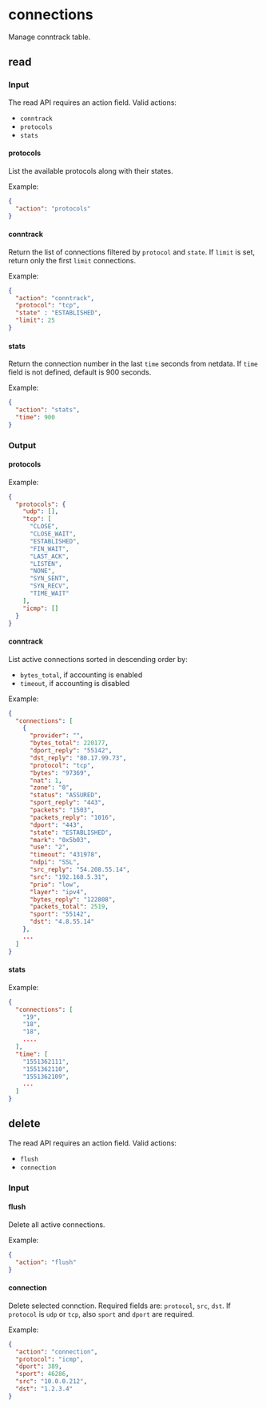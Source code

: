 # connections

Manage conntrack table.

## read

### Input

The read API requires an action field.
Valid actions:

- `conntrack`
- `protocols`
- `stats`

#### protocols

List the available protocols along with their states.

Example:
```json
{
  "action": "protocols"
}
```

#### conntrack

Return the list of connections filtered by `protocol` and `state`.
If `limit` is set, return only the first `limit` connections.

Example:
```json
{
  "action": "conntrack",
  "protocol": "tcp",
  "state" : "ESTABLISHED",
  "limit": 25
}
```

#### stats

Return the connection number in the last `time` seconds from netdata.
If `time` field is not defined, default is 900 seconds.

Example:
```json
{
  "action": "stats",
  "time": 900
}
```

### Output

#### protocols

Example:
```json
{
  "protocols": {
    "udp": [],
    "tcp": [
      "CLOSE",
      "CLOSE_WAIT",
      "ESTABLISHED",
      "FIN_WAIT",
      "LAST_ACK",
      "LISTEN",
      "NONE",
      "SYN_SENT",
      "SYN_RECV",
      "TIME_WAIT"
    ],
    "icmp": []
  }
}
```

#### conntrack

List active connections sorted in descending order by:

- `bytes_total`, if accounting is enabled
- `timeout`, if accounting is disabled

Example:
```json
{
  "connections": [
    {
      "provider": "",
      "bytes_total": 220177,
      "dport_reply": "55142",
      "dst_reply": "80.17.99.73",
      "protocol": "tcp",
      "bytes": "97369",
      "nat": 1,
      "zone": "0",
      "status": "ASSURED",
      "sport_reply": "443",
      "packets": "1503",
      "packets_reply": "1016",
      "dport": "443",
      "state": "ESTABLISHED",
      "mark": "0x5b03",
      "use": "2",
      "timeout": "431978",
      "ndpi": "SSL",
      "src_reply": "54.208.55.14",
      "src": "192.168.5.31",
      "prio": "low",
      "layer": "ipv4",
      "bytes_reply": "122808",
      "packets_total": 2519,
      "sport": "55142",
      "dst": "4.8.55.14"
    },
    ...
  ]
}
```

#### stats

Example:
```json
{
  "connections": [
    "19",
    "18",
    "18",
    ....
  ],
  "time": [
    "1551362111",
    "1551362110",
    "1551362109",
    ...
  ]
}
```

## delete

The read API requires an action field.
Valid actions:

- `flush`
- `connection`

### Input

#### flush

Delete all active connections.

Example:
```json
{
  "action": "flush"
}
```

#### connection

Delete selected connction.
Required fields are: `protocol`, `src`, `dst`.
If `protocol` is `udp` or `tcp`, also `sport` and `dport` are required.

Example:
```json
{
  "action": "connection",
  "protocol": "icmp",
  "dport": 389,
  "sport": 46286,
  "src": "10.0.0.212",
  "dst": "1.2.3.4"
}
```

